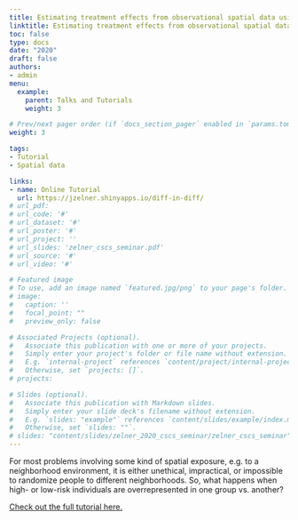 ```yaml
---
title: Estimating treatment effects from observational spatial data using a difference-in-differences approach
linktitle: Estimating treatment effects from observational spatial data using a difference-in-differences approach
toc: false
type: docs
date: "2020"
draft: false
authors:
- admin
menu:
  example:
    parent: Talks and Tutorials
    weight: 3

# Prev/next pager order (if `docs_section_pager` enabled in `params.toml`)
weight: 3

tags:
- Tutorial
- Spatial data

links:
- name: Online Tutorial
  url: https://jzelner.shinyapps.io/diff-in-diff/
# url_pdf: 
# url_code: '#'
# url_dataset: '#'
# url_poster: '#'
# url_project: ''
# url_slides: 'zelner_cscs_seminar.pdf'
# url_source: '#'
# url_video: '#'

# Featured image
# To use, add an image named `featured.jpg/png` to your page's folder. 
# image:
#   caption: ''
#   focal_point: ""
#   preview_only: false

# Associated Projects (optional).
#   Associate this publication with one or more of your projects.
#   Simply enter your project's folder or file name without extension.
#   E.g. `internal-project` references `content/project/internal-project/index.md`.
#   Otherwise, set `projects: []`.
# projects: 

# Slides (optional).
#   Associate this publication with Markdown slides.
#   Simply enter your slide deck's filename without extension.
#   E.g. `slides: "example"` references `content/slides/example/index.md`.
#   Otherwise, set `slides: ""`.
# slides: "content/slides/zelner_2020_cscs_seminar/zelner_cscs_seminar"
---
```

For most problems involving some kind of spatial exposure, e.g. to a neighborhood environment, it is either unethical, impractical, or impossible to randomize people to different neighborhoods. So, what happens when high- or low-risk individuals are overrepresented in one group vs. another?

[Check out the full tutorial here.](https://jzelner.shinyapps.io/diff-in-diff/)